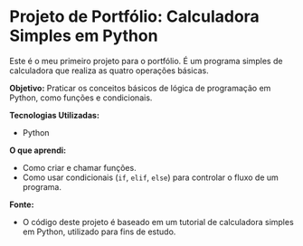 # Projeto de Portfólio: Calculadora Simples em Python

Este é o meu primeiro projeto para o portfólio. É um programa simples de calculadora que realiza as quatro operações básicas.

**Objetivo:** Praticar os conceitos básicos de lógica de programação em Python, como funções e condicionais.

**Tecnologias Utilizadas:**
* Python

**O que aprendi:**
* Como criar e chamar funções.
* Como usar condicionais (`if`, `elif`, `else`) para controlar o fluxo de um programa.

**Fonte:**
* O código deste projeto é baseado em um tutorial de calculadora simples em Python, utilizado para fins de estudo.

